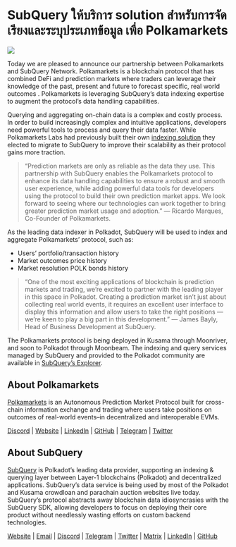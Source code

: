# SubQuery ให้บริการ solution สำหรับการจัดเรียงและระบุประเภทข้อมูล เพื่อ Polkamarkets

![](https://miro.medium.com/max/1400/0*KRx5x-Oaz7mfHPuJ)

Today we are pleased to announce our partnership between Polkamarkets and SubQuery Network. Polkamarkets is a blockchain protocol that has combined DeFi and prediction markets where traders can leverage their knowledge of the past, present and future to forecast specific, real world outcomes . Polkamarkets is leveraging SubQuery’s data indexing expertise to augment the protocol’s data handling capabilities.

Querying and aggregating on-chain data is a complex and costly process. In order to build increasingly complex and intuitive applications, developers need powerful tools to process and query their data faster. While Polkamarkets Labs had previously built their own [indexing solution](https://github.com/Polkamarkets/polkamarkets-api) they elected to migrate to SubQuery to improve their scalability as their protocol gains more traction.

> “Prediction markets are only as reliable as the data they use. This partnership with SubQuery enables the Polkamarkets protocol to enhance its data handling capabilities to ensure a robust and smooth user experience, while adding powerful data tools for developers using the protocol to build their own prediction market apps. We look forward to seeing where our technologies can work together to bring greater prediction market usage and adoption.” — Ricardo Marques, Co-Founder of Polkamarkets.

As the leading data indexer in Polkadot, SubQuery will be used to index and aggregate Polkamarkets’ protocol, such as:

- Users’ portfolio/transaction history
- Market outcomes price history
- Market resolution POLK bonds history

> “One of the most exciting applications of blockchain is prediction markets and trading, we’re excited to partner with the leading player in this space in Polkadot. Creating a prediction market isn’t just about collecting real world events, it requires an excellent user interface to display this information and allow users to take the right positions — we’re keen to play a big part in this development.” — James Bayly, Head of Business Development at SubQuery.

The Polkamarkets protocol is being deployed in Kusama through Moonriver, and soon to Polkadot through Moonbeam. The indexing and query services managed by SubQuery and provided to the Polkadot community are available in [SubQuery’s Explorer](https://explorer.subquery.network/).

## About Polkamarkets

[Polkamarkets](https://www.polkamarkets.com/) is an Autonomous Prediction Market Protocol built for cross-chain information exchange and trading where users take positions on outcomes of real-world events–in decentralized and interoperable EVMs.

[Discord](https://discord.gg/polkamarkets) | [Website](https://polkamarkets.com/) | [LinkedIn](https://www.linkedin.com/company/polkamarkets/) | [GitHub](https://github.com/Polkamarkets) | [Telegram](http://t.me/polkamarkets) | [Twitter](https://twitter.com/polkamarkets)

## About SubQuery

[SubQuery](https://subquery.network/) is Polkadot’s leading data provider, supporting an indexing & querying layer between Layer-1 blockchains (Polkadot) and decentralized applications. SubQuery’s data service is being used by most of the Polkadot and Kusama crowdloan and parachain auction websites live today. SubQuery’s protocol abstracts away blockchain data idiosyncrasies with the SubQuery SDK, allowing developers to focus on deploying their core product without needlessly wasting efforts on custom backend technologies.

[Website](https://subquery.network/) | [Email](hello@subquery.network) | [Discord](https://discord.com/invite/78zg8aBSMG) | [Telegram](https://t.me/subquerynetwork) | [Twitter](https://twitter.com/subquerynetwork) | [Matrix](https://matrix.to/#/#subquery:matrix.org) | [LinkedIn](https://www.linkedin.com/company/subquery) | [GitHub](https://github.com/subquery)

